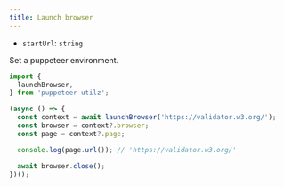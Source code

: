```yaml
---
title: Launch browser
---
```


- `startUrl`: `string`

Set a puppeteer environment.

```ts
import {
  launchBrowser,
} from 'puppeteer-utilz';

(async () => {
  const context = await launchBrowser('https://validator.w3.org/');
  const browser = context?.browser;
  const page = context?.page;

  console.log(page.url()); // 'https://validator.w3.org/'

  await browser.close();
})();
```
